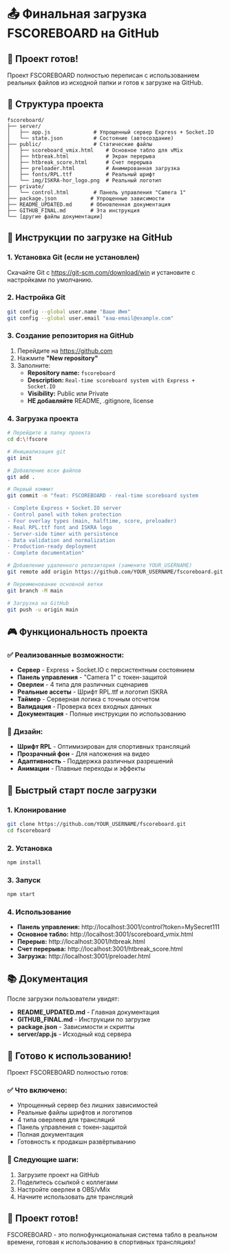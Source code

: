 # 📤 Финальная загрузка FSCOREBOARD на GitHub

## 🎯 Проект готов!

Проект FSCOREBOARD полностью переписан с использованием реальных файлов из исходной папки и готов к загрузке на GitHub.

## 📁 Структура проекта

```
fscoreboard/
├── server/
│   ├── app.js              # Упрощенный сервер Express + Socket.IO
│   └── state.json          # Состояние (автосоздание)
├── public/                 # Статические файлы
│   ├── scoreboard_vmix.html    # Основное табло для vMix
│   ├── htbreak.html            # Экран перерыва
│   ├── htbreak_score.html      # Счет перерыва
│   ├── preloader.html          # Анимированная загрузка
│   ├── fonts/RPL.ttf           # Реальный шрифт
│   └── img/ISKRA-hor_logo.png  # Реальный логотип
├── private/
│   └── control.html        # Панель управления "Camera 1"
├── package.json           # Упрощенные зависимости
├── README_UPDATED.md      # Обновленная документация
├── GITHUB_FINAL.md        # Эта инструкция
└── [другие файлы документации]
```

## 🚀 Инструкции по загрузке на GitHub

### 1. Установка Git (если не установлен)
Скачайте Git с https://git-scm.com/download/win и установите с настройками по умолчанию.

### 2. Настройка Git
```bash
git config --global user.name "Ваше Имя"
git config --global user.email "ваш-email@example.com"
```

### 3. Создание репозитория на GitHub
1. Перейдите на https://github.com
2. Нажмите **"New repository"**
3. Заполните:
   - **Repository name:** `fscoreboard`
   - **Description:** `Real-time scoreboard system with Express + Socket.IO`
   - **Visibility:** Public или Private
   - **НЕ добавляйте** README, .gitignore, license

### 4. Загрузка проекта
```bash
# Перейдите в папку проекта
cd d:\!fscore

# Инициализация git
git init

# Добавление всех файлов
git add .

# Первый коммит
git commit -m "feat: FSCOREBOARD - real-time scoreboard system

- Complete Express + Socket.IO server
- Control panel with token protection
- Four overlay types (main, halftime, score, preloader)
- Real RPL.ttf font and ISKRA logo
- Server-side timer with persistence
- Data validation and normalization
- Production-ready deployment
- Complete documentation"

# Добавление удаленного репозитория (замените YOUR_USERNAME)
git remote add origin https://github.com/YOUR_USERNAME/fscoreboard.git

# Переименование основной ветки
git branch -M main

# Загрузка на GitHub
git push -u origin main
```

## 🎮 Функциональность проекта

### ✅ Реализованные возможности:
- **Сервер** - Express + Socket.IO с персистентным состоянием
- **Панель управления** - "Camera 1" с токен-защитой
- **Оверлеи** - 4 типа для различных сценариев
- **Реальные ассеты** - Шрифт RPL.ttf и логотип ISKRA
- **Таймер** - Серверная логика с точным отсчетом
- **Валидация** - Проверка всех входных данных
- **Документация** - Полные инструкции по использованию

### 🎨 Дизайн:
- **Шрифт RPL** - Оптимизирован для спортивных трансляций
- **Прозрачный фон** - Для наложения на видео
- **Адаптивность** - Поддержка различных разрешений
- **Анимации** - Плавные переходы и эффекты

## 🔧 Быстрый старт после загрузки

### 1. Клонирование
```bash
git clone https://github.com/YOUR_USERNAME/fscoreboard.git
cd fscoreboard
```

### 2. Установка
```bash
npm install
```

### 3. Запуск
```bash
npm start
```

### 4. Использование
- **Панель управления:** http://localhost:3001/control?token=MySecret111
- **Основное табло:** http://localhost:3001/scoreboard_vmix.html
- **Перерыв:** http://localhost:3001/htbreak.html
- **Счет перерыва:** http://localhost:3001/htbreak_score.html
- **Загрузка:** http://localhost:3001/preloader.html

## 📚 Документация

После загрузки пользователи увидят:

- **README_UPDATED.md** - Главная документация
- **GITHUB_FINAL.md** - Инструкции по загрузке
- **package.json** - Зависимости и скрипты
- **server/app.js** - Исходный код сервера

## 🎯 Готово к использованию!

Проект FSCOREBOARD полностью готов:

### ✅ Что включено:
- Упрощенный сервер без лишних зависимостей
- Реальные файлы шрифтов и логотипов
- 4 типа оверлеев для трансляций
- Панель управления с токен-защитой
- Полная документация
- Готовность к продакшн развёртыванию

### 🚀 Следующие шаги:
1. Загрузите проект на GitHub
2. Поделитесь ссылкой с коллегами
3. Настройте оверлеи в OBS/vMix
4. Начните использовать для трансляций

## 🎉 Проект готов!

FSCOREBOARD - это полнофункциональная система табло в реальном времени, готовая к использованию в спортивных трансляциях!

